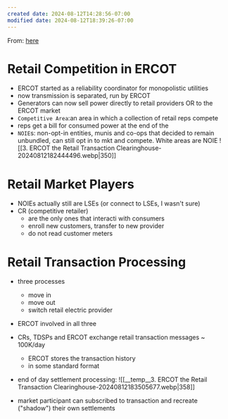 ```yaml
---
created date: 2024-08-12T14:28:56-07:00
modified date: 2024-08-12T18:39:26-07:00
---
```

From: [here](https://ercot.csod.com/DeepLink/ProcessRedirect.aspx?module=launchtraining&lo=4f8099f3-d3b8-458e-98ff-a3a0f8d1a38d)

# Retail Competition in ERCOT
- ERCOT started as a reliability coordinator for monopolistic utilities
- now transmission is separated, run by ERCOT
- Generators can now sell power directly to retail providers OR to the ERCOT market
- `Competitive Area`:an area in which a collection of retail reps compete
- reps get a bill for consumed power at the end of the 
- `NOIE`s: non-opt-in entities, munis and co-ops that decided to remain unbundled, can still opt in to mkt and compete.  White areas are NOIE
  ![[3. ERCOT the Retail Transaction Clearinghouse-20240812182444496.webp|350]]
# Retail Market Players
- NOIEs actually still are LSEs (or connect to LSEs, I wasn't sure)
- CR (competitive retailer) 
	- are the only ones that interacti with consumers
	- enroll new customers, transfer to new provider
	- do not read customer meters
# Retail Transaction Processing
- three processes
	- move in
	- move out
	- switch retail electric provider
- ERCOT involved in all three
- CRs, TDSPs and ERCOT exchange retail transaction messages ~ 100K/day
	- ERCOT stores the transaction history
	- in some standard format
- end of day settlement processing:
  ![[__temp__3. ERCOT the Retail Transaction Clearinghouse-20240812183505677.webp|358]]

- market participant can subscribed to transaction and recreate ("shadow") their own settlements
